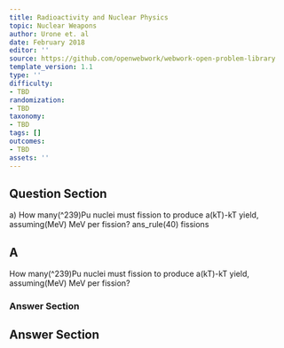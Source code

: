 ```yaml
---
title: Radioactivity and Nuclear Physics
topic: Nuclear Weapons
author: Urone et. al
date: February 2018
editor: ''
source: https://github.com/openwebwork/webwork-open-problem-library
template_version: 1.1
type: ''
difficulty:
- TBD
randomization:
- TBD
taxonomy:
- TBD
tags: []
outcomes:
- TBD
assets: ''
---
```


## Question Section 

a) How many(^239)Pu nuclei must fission to produce a(kT)-kT yield, assuming(MeV) MeV per fission? 
ans_rule(40) fissions

## A
How many(^239)Pu nuclei must fission to produce a(kT)-kT yield, assuming(MeV) MeV per fission? 
### Answer Section


## Answer Section

